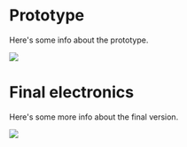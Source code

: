 # Prototype #

Here's some info about the prototype.

[![](img/thumbnail_750px_project-name-prototype-2016-01-01.jpg)](img/project-name-prototype-2016-01-01.jpg)

# Final electronics #

Here's some more info about the final version.

[![](img/thumbnail_750px_project-name-final-version-2016-01-01.jpg)](img/project-name-final-version-2016-01-01.jpg)